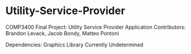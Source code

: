 # Utility-Service-Provider
COMP3400 Final Project: Utility Service Provider Application
Contributors: Brandon Levack, Jacob Bondy, Matteo Pontoni

Dependencies:
  Graphics Library Currently Undetermined